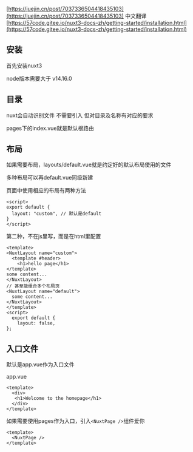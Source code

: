 
[https://juejin.cn/post/7037336504418435103](https://juejin.cn/post/7037336504418435103)
中文翻译
[https://57code.gitee.io/nuxt3-docs-zh/getting-started/installation.html](https://57code.gitee.io/nuxt3-docs-zh/getting-started/installation.html)

## 安装

首先安装nuxt3

node版本需要大于 v14.16.0

## 目录

nuxt会自动识别文件 不需要引入 但对目录及名称有对应的要求

pages下的index.vue就是默认根路由

## 布局

如果需要布局，layouts/default.vue就是约定好的默认布局使用的文件

多种布局可以再default.vue同级新建

页面中使用相应的布局有两种方法

```
<script>
export default {
  layout: "custom", // 默认是default
}
</script>
```

第二种，不在js里写，而是在html里配置

```vue
<template>
<NuxtLayout name="custom">
  <template #header>
    <h1>hello page</h1>
</template>
some content...
</NuxtLayout>
// 甚至能组合多个布局页
<NuxtLayout name="default">
  some content...
</NuxtLayout>
</template>
<script>
  export default {
    layout: false,
};
```



## 入口文件

默认是app.vue作为入口文件

app.vue

```
<template>
  <div>
   <h1>Welcome to the homepage</h1>
  </div>
</template>
```

如果需要使用pages作为入口，引入`<NuxtPage />`组件爱你

```
<template>
  <NuxtPage />
</template>
```


